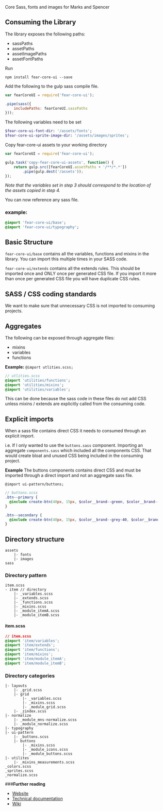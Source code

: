
Core Sass, fonts and images for Marks and Spencer

## Consuming the Library

The library exposes the following paths:

* sassPaths
* assetPaths
* assetImagePaths
* assetFontPaths

Run

```
npm install fear-core-ui --save
```

Add the following to the gulp sass compile file.

```javascript
var fearCoreUI = require('fear-core-ui');

.pipe(sass({
    includePaths: fearCoreUI.sassPaths
}));
```

The following variables need to be set

```sass
$fear-core-ui-font-dir: '/assets/fonts';
$fear-core-ui-sprite-image-dir: '/assets/images/sprites';
```

Copy fear-core-ui assets to your working directory

```javascript
var fearCoreUI = require('fear-core-ui');

gulp.task('copy-fear-core-ui-assets', function() {
    return gulp.src([fearCoreUI.assetPaths + '/**/*.*'])
        .pipe(gulp.dest('/assets'));
});
```

*Note that the variables set in step 3 should correspond to the location of the assets copied in step 4.*

You can now reference any sass file.

### example:
```sass
@import 'fear-core-ui/base';
@import 'fear-core-ui/typography';
```

## Basic Structure

`fear-core-ui/base` contains all the variables, functions and mixins in the library. 
You can import this multiple times in your SASS code.

`fear-core-ui/extends` contains all the extends rules. 
This should be imported once and ONLY once per generated CSS file. If you import it more than once per generated CSS file you will have duplicate CSS rules.

## SASS / CSS coding standards

We want to make sure that unnecessary CSS is not imported to consuming projects.

## Aggregates
The following can be exposed through aggregate files:

* mixins
* variables
* functions

**Example:** 
`@import utlities.scss;`

```sass
// utlities.scss
@import 'utilities/functions';
@import 'utilities/mixins';
@import 'utilities/variables';
```
  
This can be done because the sass code in these files do not add CSS unless mixins / extends are explicitly called from the consuming code.

## Explicit imports

When a sass file contains direct CSS it needs to consumed through an explicit import. 

i.e. If I only wanted to use the `buttons.sass` component. Importing an aggregate `components.sass` 
which included all the components CSS. That would create bloat and unused CSS being included in the consuming project.
 
**Example**
The buttons components contains direct CSS and must be imported through a direct import and not an aggregate sass file.

`@import ui-pattern/buttons;`

```sass
// buttons.scss
.btn--primary {
  @include create-btn(40px, 15px, $color__brand--green, $color__brand--dark-grey, $color__brand--background-grey, $color__brand--light-grey);
}

.btn--secondary {
  @include create-btn(40px, 15px, $color__brand--grey-40, $color__brand--dark-grey, $color__brand--background-grey, $color__brand--light-grey);
}
```

## Directory structure

```
assets
    |- fonts
    |- images
sass
```

### Directory pattern
```
item.scss
- item // directory
    |- _variables.scss
    |- _extends.scss
    |- _functions.scss
    |- _mixins.scss
    |- _module_itemA.scss
    |- _module_itemB.scss
```

#### item.scss
```css
// item.scss
@import 'item/variables';
@import 'item/extends';
@import 'item/functions';
@import 'item/mixins';
@import 'item/module_itemA';
@import 'item/module_itemB';
```


### Directory categories
```
|- layouts
    |- _grid.scss
    |- grid
        |- _variables.scss        
        |- _mixins.scss        
        |- _module_grid.scss        
    |- _zindex.scss
|- normalize
    |- _module_mns-normalize.scss
    |- _module_normalize.scss
|- typography
|- ui-pattern
    |- _buttons.scss
    |- buttons
        |- _mixins.scss
        |- _module_icons.scss
        |- _module_buttons.scss
|- utilites
    |- _mixins_measurements.scss
_colors.scss
_sprites.scss
_normalize.scss
```

###**Further reading**

* [Website](http://digitalinnovation.github.io/fear-core)
* [Technical documentation](http://digitalinnovation.github.io/fear-core/docs/)
* [Wiki](https://github.com/DigitalInnovation/fear-core/wiki)
 
